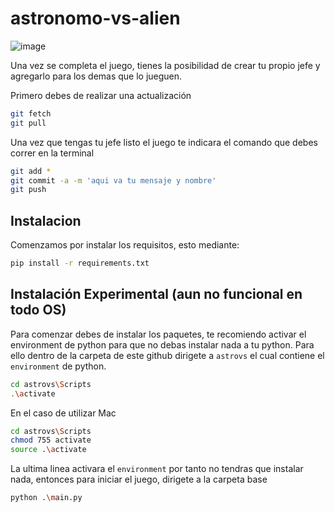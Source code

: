 # astronomo-vs-alien

![image](https://user-images.githubusercontent.com/42480199/161132547-781816b7-dd77-45a5-b1fb-898efbbed0ae.png)

Una vez se completa el juego, tienes la posibilidad de crear tu propio jefe y agregarlo para los demas que lo jueguen.

Primero debes de realizar una actualización
```bash
git fetch
git pull
```

Una vez que tengas tu jefe listo el juego te indicara el comando que debes correr en la terminal
```bash
git add *
git commit -a -m 'aqui va tu mensaje y nombre'
git push
```
## Instalacion
Comenzamos por instalar los requisitos, esto mediante:
```bash
pip install -r requirements.txt
```


## Instalación Experimental (aun no funcional en todo OS)
Para comenzar debes de instalar los paquetes, te recomiendo activar el environment de python para que no debas instalar nada a tu python. 
Para ello dentro de la carpeta de este github dirigete a `astrovs` el cual contiene el `environment` de python.
```bash
cd astrovs\Scripts
.\activate
```
En el caso de utilizar Mac
```bash
cd astrovs\Scripts
chmod 755 activate
source .\activate
```

La ultima linea activara el `environment` por tanto no tendras que instalar nada, entonces para iniciar el juego, dirigete a la carpeta base
```bash
python .\main.py
``` 

